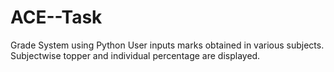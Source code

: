 # ACE--Task
Grade System using Python
User inputs marks obtained in various subjects. Subjectwise topper and individual percentage are displayed.
